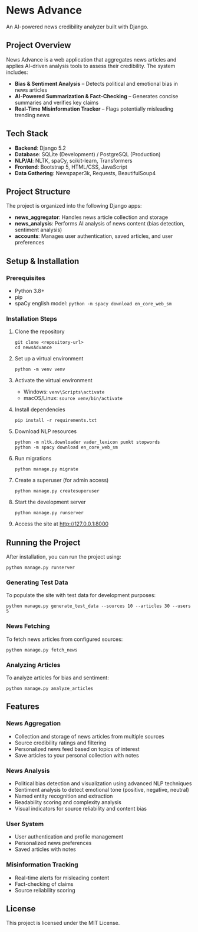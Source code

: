 <!-- 🔄 Synced with AI_PROJECT_DOCS.md → Keep parity for AI/human consistency. -->  
# News Advance

An AI-powered news credibility analyzer built with Django.

## Project Overview

News Advance is a web application that aggregates news articles and applies AI-driven analysis tools to assess their credibility. The system includes:

- **Bias & Sentiment Analysis** – Detects political and emotional bias in news articles
- **AI-Powered Summarization & Fact-Checking** – Generates concise summaries and verifies key claims
- **Real-Time Misinformation Tracker** – Flags potentially misleading trending news

## Tech Stack

- **Backend**: Django 5.2
- **Database**: SQLite (Development) / PostgreSQL (Production)
- **NLP/AI**: NLTK, spaCy, scikit-learn, Transformers
- **Frontend**: Bootstrap 5, HTML/CSS, JavaScript
- **Data Gathering**: Newspaper3k, Requests, BeautifulSoup4

## Project Structure

The project is organized into the following Django apps:

- **news_aggregator**: Handles news article collection and storage
- **news_analysis**: Performs AI analysis of news content (bias detection, sentiment analysis)
- **accounts**: Manages user authentication, saved articles, and user preferences

## Setup & Installation

### Prerequisites

- Python 3.8+
- pip
- spaCy english model: `python -m spacy download en_core_web_sm`

### Installation Steps

1. Clone the repository
   ```
   git clone <repository-url>
   cd newsAdvance
   ```

2. Set up a virtual environment
   ```
   python -m venv venv
   ```

3. Activate the virtual environment
   - Windows: `venv\Scripts\activate`
   - macOS/Linux: `source venv/bin/activate`

4. Install dependencies
   ```
   pip install -r requirements.txt
   ```

5. Download NLP resources
   ```
   python -m nltk.downloader vader_lexicon punkt stopwords
   python -m spacy download en_core_web_sm
   ```

6. Run migrations
   ```
   python manage.py migrate
   ```

7. Create a superuser (for admin access)
   ```
   python manage.py createsuperuser
   ```

8. Start the development server
   ```
   python manage.py runserver
   ```

9. Access the site at http://127.0.0.1:8000

## Running the Project

After installation, you can run the project using:

```
python manage.py runserver
```

### Generating Test Data

To populate the site with test data for development purposes:

```
python manage.py generate_test_data --sources 10 --articles 30 --users 5
```

### News Fetching

To fetch news articles from configured sources:

```
python manage.py fetch_news
```

### Analyzing Articles

To analyze articles for bias and sentiment:

```
python manage.py analyze_articles
```

## Features

### News Aggregation
- Collection and storage of news articles from multiple sources
- Source credibility ratings and filtering
- Personalized news feed based on topics of interest
- Save articles to your personal collection with notes

### News Analysis
- Political bias detection and visualization using advanced NLP techniques
- Sentiment analysis to detect emotional tone (positive, negative, neutral)
- Named entity recognition and extraction
- Readability scoring and complexity analysis
- Visual indicators for source reliability and content bias

### User System
  - User authentication and profile management
  - Personalized news preferences
  - Saved articles with notes

### Misinformation Tracking
  - Real-time alerts for misleading content
  - Fact-checking of claims
  - Source reliability scoring

## License

This project is licensed under the MIT License.
